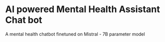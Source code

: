 # AI powered Mental Health Assistant Chat bot
A mental health chatbot finetuned on Mistral - 7B parameter model
